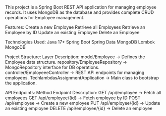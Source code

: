 This project is a Spring Boot REST API application for managing employee records.
It uses MongoDB as the database and provides complete CRUD operations for Employee management.

Features:
    Create a new Employee
    Retrieve all Employees
    Retrieve an Employee by ID
    Update an existing Employee
    Delete an Employee

Technologies Used:
    Java 17+
    Spring Boot
    Spring Data MongoDB
    Lombok
    MongoDB

Project Structure:
Layer	Description:
        model/Employee	                 ->  Defines the Employee data structure.
        repository/EmployeeRepository	   ->  MongoRepository interface for DB operations.
        controller/EmployeeeController	 ->  REST API endpoints for managing employees.
        TechlambdasAssignmentApplication ->	 Main class to bootstrap the application.

API Endpoints:
Method	Endpoint	Description:
        GET	/api/employee	          ->   Fetch all employees
        GET	/api/employee/{id}	    ->   Fetch employee by ID
        POST	/api/employee         ->   Create a new employee
        PUT	/api/employee/{id}	    ->   Update an existing employee
        DELETE	/api/employee/{id}	->   Delete an employee
